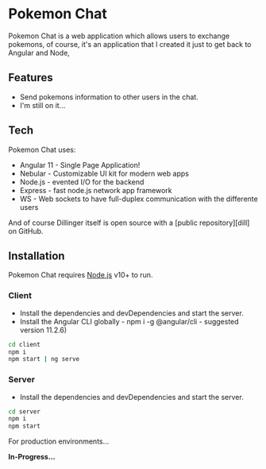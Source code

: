 # Pokemon Chat

Pokemon Chat is a web application which allows users to exchange pokemons, of course, it's an application that I created it just to get back to Angular and Node,

## Features

- Send pokemons information to other users in the chat.
- I'm still on it...

## Tech

Pokemon Chat uses:

- Angular 11 - Single Page Application!
- Nebular - Customizable UI kit for modern web apps
- Node.js - evented I/O for the backend
- Express - fast node.js network app framework
- WS - Web sockets to have full-duplex communication with the differente users

And of course Dillinger itself is open source with a [public repository][dill]
 on GitHub.

## Installation

Pokemon Chat requires [Node.js](https://nodejs.org/) v10+ to run.

### Client

- Install the dependencies and devDependencies and start the server.
- Install the Angular CLI globally - npm i -g @angular/cli - suggested version 11.2.6)

```sh
cd client
npm i
npm start | ng serve
```

### Server

- Install the dependencies and devDependencies and start the server.

```sh
cd server
npm i
npm start
```

For production environments...

**In-Progress...**
